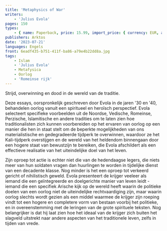 ```yaml
---
title: 'Metaphysics of War'
writers:
    - 'Julius Evola'
pages: 150
types:
    - { name: Paperback, price: 15.99, import_price: { currency: EUR, amount: 11.52 }, isbn: 978-1-907166-36-5, size: { height: 216, width: 140, depth: 10 }, supplier: 'Ex Libris' }
publishers: Arktos
date: '2023-07-21'
languages: Engels
front: 6eadf435-b751-411f-ba86-a79e4b22dd8a.jpg
tags:
    - Islam
    - 'Julius Evola'
    - Metafysica
    - Oorlog
    - 'Romeinse rijk'
---
```


Strijd, overwinning en dood in de wereld van de traditie.

Deze essays, oorspronkelijk geschreven door Evola in de jaren '30 en '40, behandelen oorlog vanuit een spiritueel en heroïsch perspectief. Evola selecteert specifieke voorbeelden uit de Noordse, Vedische, Romeinse, Perzische, Islamitische en andere tradities om te laten zien hoe traditionalisten zich kunnen voorbereiden op het ervaren van oorlog op een manier die hen in staat stelt om de beperkte mogelijkheden van ons materialistische en gedegradeerde tijdperk te overwinnen, waardoor ze het Kali-tijdperk overstijgen en de wereld van het heldendom binnengaan door een hogere staat van bewustzijn te bereiken, die Evola afschildert als een effectieve realisatie van het uiteindelijke doel van het leven.

Zijn oproep tot actie is echter niet die van de hedendaagse legers, die niets meer van hun soldaten vragen dan huurlingen te worden in tijdelijke dienst van een decadente klasse. Nog minder is het een oproep tot verkeerd gericht of nihilistisch geweld. Evola presenteert de krijger veeleer als iemand die een geïntegreerde en doelgerichte manier van leven leidt - iemand die een specifiek Arische kijk op de wereld heeft waarin de politieke doelen van een oorlog niet de uiteindelijke rechtvaardiging zijn, maar waarin oorlog slechts wordt gezien als een middel waarmee de krijger zijn roeping vindt tot een hogere en completere vorm van bestaan voorbij het politieke, en in overeenstemming met de leringen van de grote spirituele teksten. Nog belangrijker is dat hij laat zien hoe het ideaal van de krijger zich buiten het slagveld uitstrekt naar andere aspecten van het traditionele leven, zelfs in tijden van vrede.
